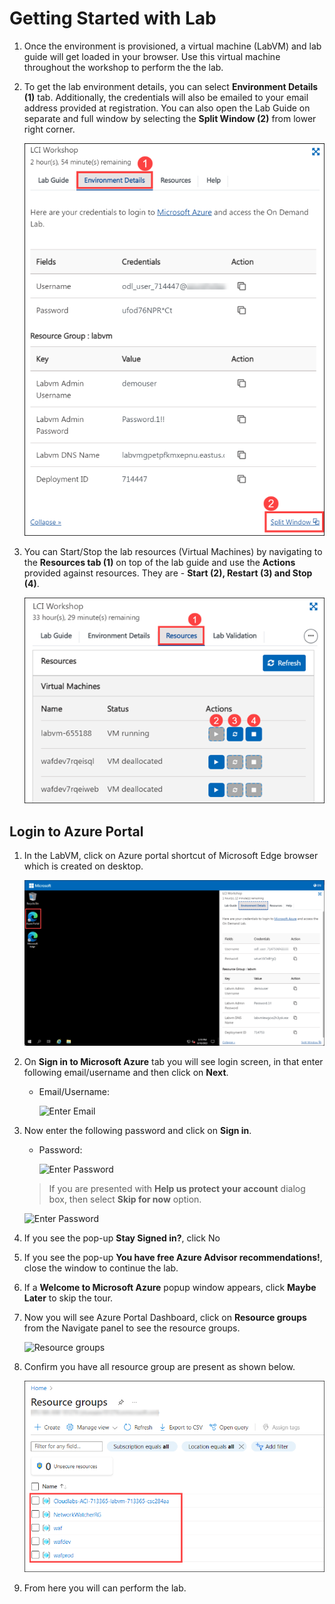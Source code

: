 # Getting Started with Lab

1. Once the environment is provisioned, a virtual machine (LabVM) and lab guide will get loaded in your browser. Use this virtual machine throughout the workshop to perform the the lab.


1. To get the lab environment details, you can select **Environment Details (1)** tab. Additionally, the credentials will also be emailed to your email address provided at registration. You can also open the Lab Guide on separate and full window by selecting the **Split Window (2)** from lower right corner. 

   ![](./media/gs-04.png "Lab Environment")
 
1. You can Start/Stop the lab resources (Virtual Machines) by navigating to the **Resources tab (1)** on top of the lab guide and use the **Actions** provided against resources. They are - **Start (2), Restart (3) and Stop (4)**.

   ![](./media/gs-03.png "Lab Environment")

## Login to Azure Portal
1. In the LabVM, click on Azure portal shortcut of Microsoft Edge browser which is created on desktop.

   ![](./media/gs-07.png "Lab Environment")
   
1. On **Sign in to Microsoft Azure** tab you will see login screen, in that enter following email/username and then click on **Next**. 
   * Email/Username: <inject key="AzureAdUserEmail"></inject>
   
     ![](./media/image7.png "Enter Email")
     
1. Now enter the following password and click on **Sign in**.
   * Password: <inject key="AzureAdUserPassword"></inject>
   
     ![](./media/image8.png "Enter Password")
     
   > If you are presented with **Help us protect your account** dialog box, then select **Skip for now** option.

       
    ![](./media/MFA.png "Enter Password")
  
1. If you see the pop-up **Stay Signed in?**, click No

1. If you see the pop-up **You have free Azure Advisor recommendations!**, close the window to continue the lab.

1. If a **Welcome to Microsoft Azure** popup window appears, click **Maybe Later** to skip the tour.
   
1. Now you will see Azure Portal Dashboard, click on **Resource groups** from the Navigate panel to see the resource groups.

    ![](./media/select-rg.png "Resource groups")
   
1. Confirm you have all resource group are present as shown below.

    ![](./media/gs-02.png "Resource groups")
   
1. From here you will can perform the lab.


